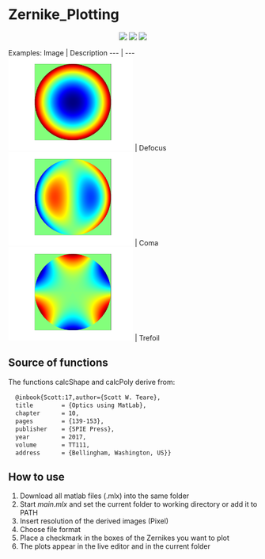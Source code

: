 # Zernike_Plotting
<p align="center">
<img src="https://img.shields.io/badge/MatLab%20Version-R2020b-blue"> <img src="https://img.shields.io/github/issues-raw/KatharinaSchmidt1/Zernike_Plotting">
<img src="https://img.shields.io/github/issues-closed-raw/KatharinaSchmidt1/Zernike_Plotting">
</p>  
<a MatLab Code to plot images (.eps or .png) of Zernike polynomials /a>

Examples: 
Image | Description
--- | ---
<img src="/Zernike4.png" width="50%" height="50%"> | Defocus
<img src="/Zernike7.png" width="50%" height="50%"> | Coma
<img src="/Zernike10.png" width="50%" height="50%"> | Trefoil

## Source of functions
The functions calcShape and calcPoly derive from:

      @inbook{Scott:17,author={Scott W. Teare}, 
      title        = {Optics using MatLab},
      chapter      = 10,
      pages        = {139-153},
      publisher    = {SPIE Press},
      year         = 2017,
      volume       = TT111,
      address      = {Bellingham, Washington, US}}
    
## How to use
1. Download all matlab files (.mlx) into the same folder
2. Start *main.mlx* and set the current folder to working directory or add it to PATH
3. Insert resolution of the derived images (Pixel)
4. Choose file format
5. Place a checkmark in the boxes of the Zernikes you want to plot
6. The plots appear in the live editor and in the current folder
